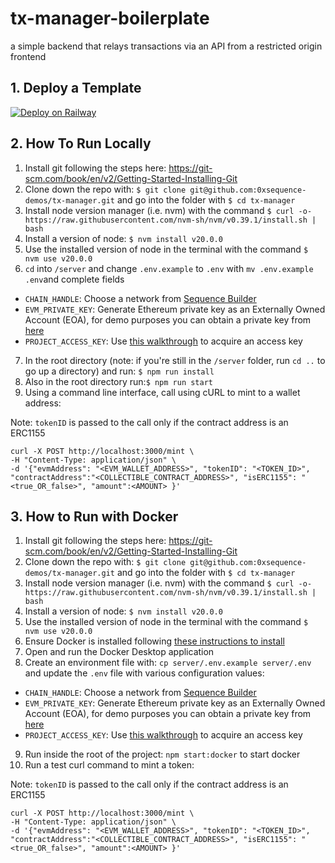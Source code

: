 # tx-manager-boilerplate
a simple backend that relays transactions via an API from a restricted origin frontend

## 1. Deploy a Template
[![Deploy on Railway](https://railway.app/button.svg)](https://railway.app/template/EzeuAo)

## 2. How To Run Locally
1. Install git following the steps here: https://git-scm.com/book/en/v2/Getting-Started-Installing-Git
2. Clone down the repo with: `$ git clone git@github.com:0xsequence-demos/tx-manager.git` and go into the folder with `$ cd tx-manager`
3. Install node version manager (i.e. nvm) with the command `$ curl -o- https://raw.githubusercontent.com/nvm-sh/nvm/v0.39.1/install.sh | bash`
4. Install a version of node: `$ nvm install v20.0.0`
5. Use the installed version of node in the terminal with the command `$ nvm use v20.0.0` 
6. `cd` into `/server` and change `.env.example` to `.env` with `mv .env.example .env`and complete fields
- `CHAIN_HANDLE`: Choose a network from [Sequence Builder](https://sequence.build)
- `EVM_PRIVATE_KEY`: Generate Ethereum private key as an Externally Owned Account (EOA), for demo purposes you can obtain a private key from [here](https://sequence-ethauthproof-viewer.vercel.app/)
- `PROJECT_ACCESS_KEY`: Use [this walkthrough](https://docs.sequence.xyz/solutions/builder/getting-started#claim-an-api-access-key) to acquire an access key 
7. In the root directory (note: if you're still in the `/server` folder, run `cd ..` to go up a directory) and run: `$ npm run install`
8. Also in the root directory run:`$ npm run start`
9. Using a command line interface, call using cURL to mint to a wallet address:

Note: `tokenID` is passed to the call only if the contract address is an ERC1155

```shell
curl -X POST http://localhost:3000/mint \
-H "Content-Type: application/json" \
-d '{"evmAddress": "<EVM_WALLET_ADDRESS>", "tokenID": "<TOKEN_ID>", "contractAddress":"<COLLECTIBLE_CONTRACT_ADDRESS>", "isERC1155": "<true_OR_false>", "amount":<AMOUNT> }'
```

## 3. How to Run with Docker
1. Install git following the steps here: https://git-scm.com/book/en/v2/Getting-Started-Installing-Git
2. Clone down the repo with: `$ git clone git@github.com:0xsequence-demos/tx-manager.git` and go into the folder with `$ cd tx-manager`
3. Install node version manager (i.e. nvm) with the command `$ curl -o- https://raw.githubusercontent.com/nvm-sh/nvm/v0.39.1/install.sh | bash`
4. Install a version of node: `$ nvm install v20.0.0`
5. Use the installed version of node in the terminal with the command `$ nvm use v20.0.0` 
6. Ensure Docker is installed following [these instructions to install](https://docs.docker.com/engine/install/)
7. Open and run the Docker Desktop application
8. Create an environment file with: `cp server/.env.example server/.env` and update the `.env` file with various configuration values:
- `CHAIN_HANDLE`: Choose a network from [Sequence Builder](https://sequence.build)
- `EVM_PRIVATE_KEY`: Generate Ethereum private key as an Externally Owned Account (EOA), for demo purposes you can obtain a private key from [here](https://sequence-ethauthproof-viewer.vercel.app/)
- `PROJECT_ACCESS_KEY`: Use [this walkthrough](https://docs.sequence.xyz/solutions/builder/getting-started#claim-an-api-access-key) to acquire an access key 
9. Run inside the root of the project: `npm start:docker` to start docker
10. Run a test curl command to mint a token:

Note: `tokenID` is passed to the call only if the contract address is an ERC1155

```shell
curl -X POST http://localhost:3000/mint \
-H "Content-Type: application/json" \
-d '{"evmAddress": "<EVM_WALLET_ADDRESS>", "tokenID": "<TOKEN_ID>", "contractAddress":"<COLLECTIBLE_CONTRACT_ADDRESS>", "isERC1155": "<true_OR_false>", "amount":<AMOUNT> }'
```